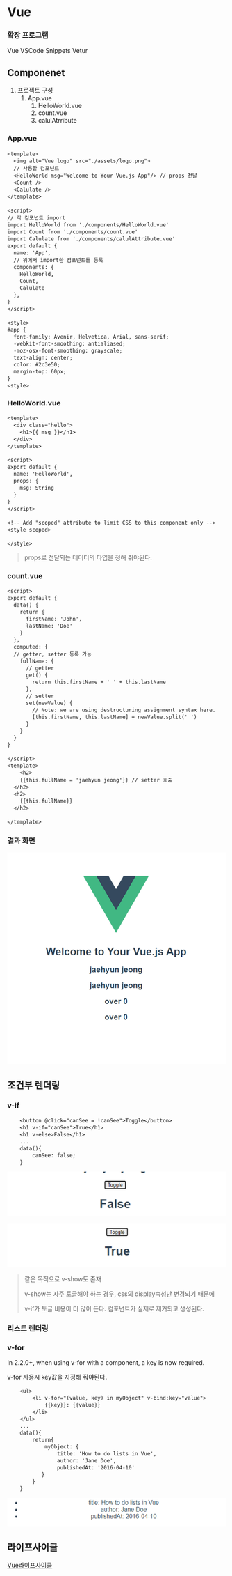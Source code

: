 # Vue

### 확장 프로그램
Vue VSCode Snippets
Vetur

## Componenet

1. 프로젝트 구성
   1. App.vue
      1. HelloWorld.vue
      2. count.vue
      3. calulAtrribute

### App.vue

```
<template>
  <img alt="Vue logo" src="./assets/logo.png">
  // 사용할 컴포넌트
  <HelloWorld msg="Welcome to Your Vue.js App"/> // props 전달
  <Count />
  <Calulate />
</template>

<script>
// 각 컴포넌트 import
import HelloWorld from './components/HelloWorld.vue'
import Count from './components/count.vue'
import Calulate from './components/calulAttribute.vue'
export default {
  name: 'App',
  // 위에서 import한 컴포넌트를 등록
  components: {
    HelloWorld,
    Count,
    Calulate
  },
}
</script>

<style>
#app {
  font-family: Avenir, Helvetica, Arial, sans-serif;
  -webkit-font-smoothing: antialiased;
  -moz-osx-font-smoothing: grayscale;
  text-align: center;
  color: #2c3e50;
  margin-top: 60px;
}
<style>
```



### HelloWorld.vue

```
<template>
  <div class="hello">
    <h1>{{ msg }}</h1>
  </div>
</template>

<script>
export default {
  name: 'HelloWorld',
  props: {
    msg: String
  }
}
</script>

<!-- Add "scoped" attribute to limit CSS to this component only -->
<style scoped>

</style>
```

> props로 전달되는 데이터의 타입을 정해 줘야된다.

### count.vue

```
<script>
export default {
  data() {
    return {
      firstName: 'John',
      lastName: 'Doe'
    }
  },
  computed: {
  // getter, setter 등록 가능
    fullName: {
      // getter
      get() {
        return this.firstName + ' ' + this.lastName
      },
      // setter
      set(newValue) {
        // Note: we are using destructuring assignment syntax here.
        [this.firstName, this.lastName] = newValue.split(' ')
      }
    }
  }
}

</script>
<template>
	<h2>
    {{this.fullName = 'jaehyun jeong'}} // setter 호출
  </h2>
  <h2>
    {{this.fullName}}
  </h2>

</template>
```



### 결과 화면

![image-20221122030708168](https://github.com/jaehyun0122/TIL/blob/master/VuePractice/asset/vue%EC%8B%A4%ED%96%89%ED%99%94%EB%A9%B4.png)

## 조건부 렌더링

### v-if

```
    <button @click="canSee = !canSee">Toggle</button>
    <h1 v-if="canSee">True</h1>
    <h1 v-else>False</h1>
    ...
    data(){
	    canSee: false;
    }
```

![image-20221122032507729](https://github.com/jaehyun0122/TIL/blob/master/VuePractice/asset/false.png)

![image-20221122032515818](https://github.com/jaehyun0122/TIL/blob/master/VuePractice/asset/true.png)

> 같은 목적으로 v-show도 존재
>
> v-show는 자주 토글해야 하는 경우, css의 display속성만 변경되기 때문에
>
> v-if가 토글 비용이 더 많이 든다. 컴포넌트가 실제로 제거되고 생성된다.

### 리스트 렌더링

### v-for

In 2.2.0+, when using v-for with a component, a key is now required.

v-for 사용시 key값을 지정해 줘야된다.

```
    <ul>
        <li v-for="(value, key) in myObject" v-bind:key="value">
            {{key}}: {{value}}
        </li>
    </ul>
    ...
    data(){
    	return{
        	myObject: {
                title: 'How to do lists in Vue',
                author: 'Jane Doe',
                publishedAt: '2016-04-10'
           }
    	}
    }
```

![image-20221122033732129](https://github.com/jaehyun0122/TIL/blob/master/VuePractice/asset/v-for.png)

## 라이프사이클

[Vue라이프사이클](https://vuejs.org/guide/essentials/lifecycle.html#lifecycle-diagram)
